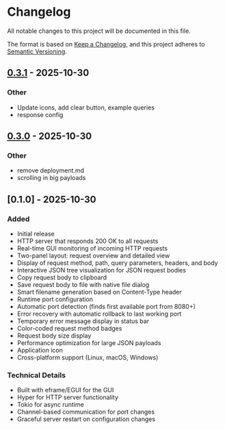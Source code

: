 # Changelog

All notable changes to this project will be documented in this file.

The format is based on [Keep a Changelog](https://keepachangelog.com/en/1.0.0/),
and this project adheres to [Semantic Versioning](https://semver.org/spec/v2.0.0.html).

## [0.3.1](https://github.com/tran-engineering/inspector-http/compare/v0.3.0...v0.3.1) - 2025-10-30

### Other

- Update icons, add clear button, example queries
- response config

## [0.3.0](https://github.com/tran-engineering/inspector-http/compare/v0.1.0...v0.3.0) - 2025-10-30

### Other

- remove deployment.md
- scrolling in big payloads

## [0.1.0] - 2025-10-30

### Added
- Initial release
- HTTP server that responds 200 OK to all requests
- Real-time GUI monitoring of incoming HTTP requests
- Two-panel layout: request overview and detailed view
- Display of request method, path, query parameters, headers, and body
- Interactive JSON tree visualization for JSON request bodies
- Copy request body to clipboard
- Save request body to file with native file dialog
- Smart filename generation based on Content-Type header
- Runtime port configuration
- Automatic port detection (finds first available port from 8080+)
- Error recovery with automatic rollback to last working port
- Temporary error message display in status bar
- Color-coded request method badges
- Request body size display
- Performance optimization for large JSON payloads
- Application icon
- Cross-platform support (Linux, macOS, Windows)

### Technical Details
- Built with eframe/EGUI for the GUI
- Hyper for HTTP server functionality
- Tokio for async runtime
- Channel-based communication for port changes
- Graceful server restart on configuration changes
